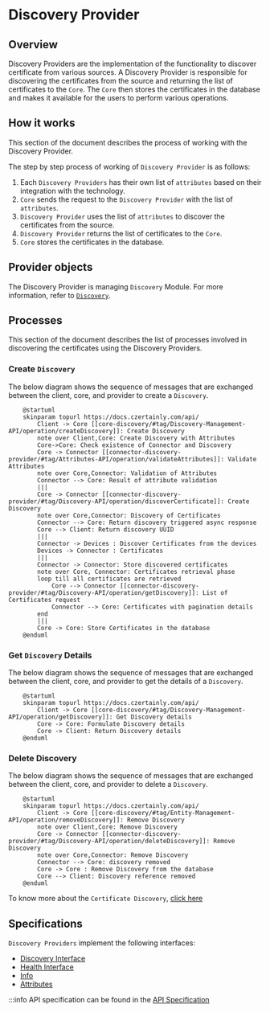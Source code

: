 # Discovery Provider

## Overview

Discovery Providers are the implementation of the functionality to discover certificate from various sources. A Discovery Provider is responsible for discovering the certificates from the source and returning the list of certificates to the `Core`. The `Core` then stores the certificates in the database and makes it available for the users to perform various operations.

## How it works

This section of the document describes the process of working with the Discovery Provider.

The step by step process of working of `Discovery Provider` is as follows:
1. Each `Discovery Providers` has their own list of `attributes` based on their integration with the technology.
2. `Core` sends the request to the `Discovery Provider` with the list of `attributes`.
3. `Discovery Provider` uses the list of `attributes` to discover the certificates from the source.
4. `Discovery Provider` returns the list of certificates to the `Core`.
5. `Core` stores the certificates in the database.

## Provider objects

The Discovery Provider is managing `Discovery` Module.
For more information, refer to [`Discovery`](../../concept-design/modules/certificate-discovery).

## Processes

This section of the document describes the list of processes involved in discovering the certificates using the Discovery Providers.

### Create `Discovery`

The below diagram shows the sequence of messages that are exchanged between the client, core, and provider to create a `Discovery`.

```plantuml
    @startuml
    skinparam topurl https://docs.czertainly.com/api/
        Client -> Core [[core-discovery/#tag/Discovery-Management-API/operation/createDiscovery]]: Create Discovery
        note over Client,Core: Create Discovery with Attributes
        Core->Core: Check existence of Connector and Discovery
        Core -> Connector [[connector-discovery-provider/#tag/Attributes-API/operation/validateAttributes]]: Validate Attributes
        note over Core,Connector: Validation of Attributes
        Connector --> Core: Result of attribute validation
        |||
        Core -> Connector [[connector-discovery-provider/#tag/Discovery-API/operation/discoverCertificate]]: Create Discovery
        note over Core,Connector: Discovery of Certificates
        Connector --> Core: Return discovery triggered async response
        Core --> Client: Return discovery UUID
        |||
        Connector -> Devices : Discover Certificates from the devices
        Devices -> Connector : Certificates
        |||
        Connector -> Connector: Store discovered certificates
        note over Core, Connector: Certificates retrieval phase
        loop till all certificates are retrieved
            Core --> Connector [[connector-discovery-provider/#tag/Discovery-API/operation/getDiscovery]]: List of Certificates request
            Connector --> Core: Certificates with pagination details
        end
        |||
        Core -> Core: Store Certificates in the database
    @enduml
```

### Get `Discovery` Details

The below diagram shows the sequence of messages that are exchanged between the client, core, and provider to get the details of a `Discovery`.

```plantuml
    @startuml
    skinparam topurl https://docs.czertainly.com/api/
        Client -> Core [[core-discovery/#tag/Discovery-Management-API/operation/getDiscovery]]: Get Discovery details
        Core -> Core: Formulate Discovery details
        Core -> Client: Return Discovery details
    @enduml
```


### Delete Discovery

The below diagram shows the sequence of messages that are exchanged between the client, core, and provider to delete a `Discovery`.

```plantuml
    @startuml
    skinparam topurl https://docs.czertainly.com/api/
        Client -> Core [[core-discovery/#tag/Entity-Management-API/operation/removeDiscovery]]: Remove Discovery
        note over Client,Core: Remove Discovery
        Core -> Connector [[connector-discovery-provider/#tag/Discovery-API/operation/deleteDiscovery]]: Remove Discovery
        note over Core,Connector: Remove Discovery
        Connector --> Core: discovery removed
        Core -> Core : Remove Discovery from the database
        Core --> Client: Discovery reference removed
    @enduml
```

To know more about the `Certificate Discovery`, [click here](../../concept-design/modules/certificate-discovery)


## Specifications

`Discovery Providers` implement the following interfaces:

- [Discovery Interface](https://github.com/3KeyCompany/CZERTAINLY-Interfaces/blob/develop/src/main/java/com/czertainly/api/interfaces/connector/DiscoveryController.java)
- [Health Interface](https://github.com/3KeyCompany/CZERTAINLY-Interfaces/blob/develop/src/main/java/com/czertainly/api/interfaces/connector/HealthController.java)
- [Info](https://github.com/3KeyCompany/CZERTAINLY-Interfaces/blob/develop/src/main/java/com/czertainly/api/interfaces/connector/InfoController.java)
- [Attributes](https://github.com/3KeyCompany/CZERTAINLY-Interfaces/blob/develop/src/main/java/com/czertainly/api/interfaces/connector/AttributesController.java)

:::info
API specification can be found in the [API Specification](https://docs.czertainly.com/api/connector-discovery-provider/)
